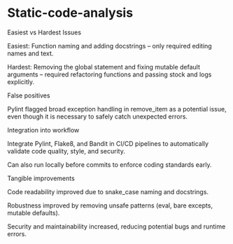 # Static-code-analysis
Easiest vs Hardest Issues

Easiest: Function naming and adding docstrings – only required editing names and text.

Hardest: Removing the global statement and fixing mutable default arguments – required refactoring functions and passing stock and logs explicitly.

False positives

Pylint flagged broad exception handling in remove_item as a potential issue, even though it is necessary to safely catch unexpected errors.

Integration into workflow

Integrate Pylint, Flake8, and Bandit in CI/CD pipelines to automatically validate code quality, style, and security.

Can also run locally before commits to enforce coding standards early.

Tangible improvements

Code readability improved due to snake_case naming and docstrings.

Robustness improved by removing unsafe patterns (eval, bare excepts, mutable defaults).

Security and maintainability increased, reducing potential bugs and runtime errors.